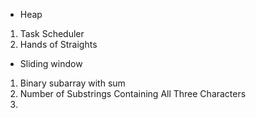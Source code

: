 * Heap
1. Task Scheduler
2. Hands of Straights

* Sliding window
1. Binary subarray with sum
2. Number of Substrings Containing All Three Characters
3. 
